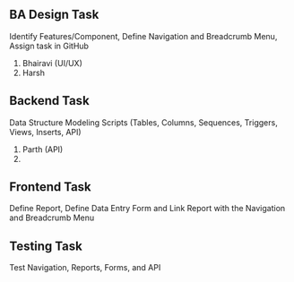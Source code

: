 ## BA Design Task
Identify Features/Component, Define Navigation and Breadcrumb Menu, Assign task in GitHub
1. Bhairavi (UI/UX)
2. Harsh


## Backend Task
Data Structure Modeling Scripts (Tables, Columns, Sequences, Triggers, Views, Inserts, API)
1. Parth (API)
2. 


## Frontend Task
Define Report, Define Data Entry Form and Link Report with the Navigation and Breadcrumb Menu


## Testing Task
Test Navigation, Reports, Forms, and API
